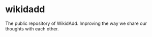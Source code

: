 # wikidadd
The public repository of  WikidAdd. Improving the way we share our thoughts with each other. 
